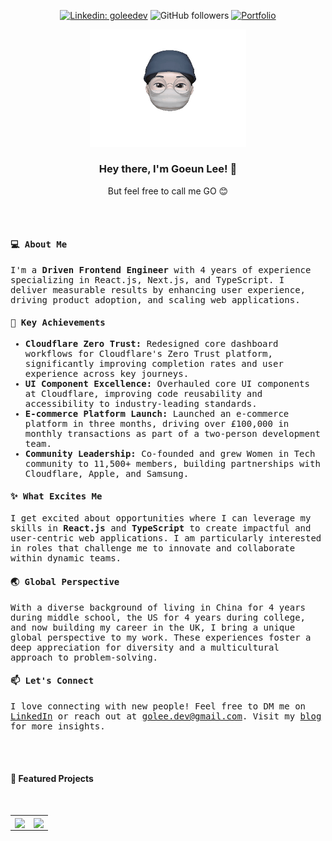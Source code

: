<section align="left" style="flex-direction: column;">
<div align="center" style="flex-direction: column;">
  <div style="flex-direction: row;">
    
  [![Linkedin: goleedev](https://img.shields.io/badge/-goleedev-blue?style=flat-square&logo=Linkedin&logoColor=white&link=https://www.linkedin.com/in/goleedev/)](https://www.linkedin.com/in/goleedev/)
  ![GitHub followers](https://img.shields.io/github/followers/goleedev?style=social)
  [![Portfolio](https://img.shields.io/badge/Website-46a2f1.svg?&style=flat-square&color=9cf&logo=dev.to&logoColor=white&link=https://golee.me/)](https://golee.me/)
  </div>
  
  <img src='assets/memoji.gif' alt="memoji" width="250" >
  <h3>Hey there, I'm Goeun Lee! 👋</h3>
  <p>But feel free to call me GO 😊</p>
</div>
<br>
<br>
<div style="font-family: monospace;">
  <h4>💻 About Me</h4>
  <p>I'm a <strong>Driven Frontend Engineer</strong> with 4 years of experience specializing in React.js, Next.js, and TypeScript. I deliver measurable results by enhancing user experience, driving product adoption, and scaling web applications.</p>
  
  <h4>📍 Key Achievements</h4>
  <ul>
    <li><strong>Cloudflare Zero Trust:</strong> Redesigned core dashboard workflows for Cloudflare's Zero Trust platform, significantly improving completion rates and user experience across key journeys.</li>
    <li><strong>UI Component Excellence:</strong> Overhauled core UI components at Cloudflare, improving code reusability and accessibility to industry-leading standards.</li>
    <li><strong>E-commerce Platform Launch:</strong> Launched an e-commerce platform in three months, driving over £100,000 in monthly transactions as part of a two-person development team.</li>
    <li><strong>Community Leadership:</strong> Co-founded and grew Women in Tech community to 11,500+ members, building partnerships with Cloudflare, Apple, and Samsung.</li>
  </ul>
  
  <h4>✨ What Excites Me</h4>
  <p>I get excited about opportunities where I can leverage my skills in <strong>React.js</strong> and <strong>TypeScript</strong> to create impactful and user-centric web applications. I am particularly interested in roles that challenge me to innovate and collaborate within dynamic teams.</p>
    
  <h4>🌏 Global Perspective</h4>
  <p>With a diverse background of living in China for 4 years during middle school, the US for 4 years during college, and now building my career in the UK, I bring a unique global perspective to my work. These experiences foster a deep appreciation for diversity and a multicultural approach to problem-solving.</p>
    
  <h4>📫 Let's Connect</h4>
  <p>I love connecting with new people! Feel free to DM me on <a href="https://www.linkedin.com/in/goleedev">LinkedIn</a> or reach out at <a href="mailto:golee.dev@gmail.com">golee.dev@gmail.com</a>. Visit my <a href="https://golee.me/blog">blog</a> for more insights.</p>
</div>
<br>
<br>
<div align="left" style="flex-direction: column;">
  <h4>📍 Featured Projects</h4>
  <br>
  
  <table width="100%">
    <tr>
      <td>
        <a href="https://github.com/goleedev/golee.me">
          <img align="center" src="https://github-readme-stats.vercel.app/api/pin/?username=goleedev&repo=golee.me" />
        </a>
      </td>
      <td>
        <a href="https://github.com/goleedev/nextjs-dashboard">
          <img align="center" src="https://github-readme-stats.vercel.app/api/pin/?username=goleedev&repo=nextjs-dashboard" />
        </a>
      </td>
    </tr>
  </table>
</div>
</section>
